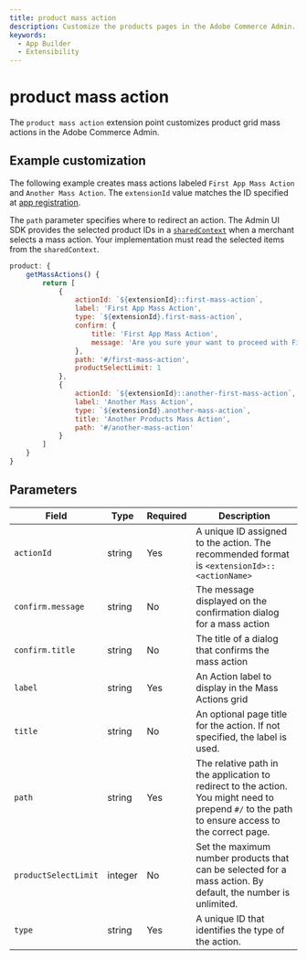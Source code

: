 ```yaml
---
title: product mass action
description: Customize the products pages in the Adobe Commerce Admin.
keywords:
  - App Builder
  - Extensibility
---
```


# product mass action

The `product mass action` extension point customizes product grid mass actions in the Adobe Commerce Admin.

## Example customization​

The following example creates mass actions labeled `First App Mass Action` and `Another Mass Action`. The `extensionId` value matches the ID specified at [app registration](../../app-registration.md).

The `path` parameter specifies where to redirect an action. The Admin UI SDK provides the selected product IDs in a [`sharedContext`](../index.md#shared-contexts) when a merchant selects a mass action. Your implementation must read the selected items from the `sharedContext`.

```javascript
product: {
    getMassActions() {
        return [
            {
                actionId: `${extensionId}::first-mass-action`,
                label: 'First App Mass Action',
                type: `${extensionId}.first-mass-action`,
                confirm: {
                    title: 'First App Mass Action',
                    message: 'Are you sure your want to proceed with First App Mass Action on selected products?'
                },
                path: '#/first-mass-action',
                productSelectLimit: 1
            },
            {
                actionId: `${extensionId}::another-first-mass-action`,
                label: 'Another Mass Action',
                type: `${extensionId}.another-mass-action`,
                title: 'Another Products Mass Action',
                path: '#/another-mass-action'
            }
        ]
    }
}
```

## Parameters

| Field | Type | Required | Description |
| --- | --- | --- | --- |
| `actionId` | string | Yes | A unique ID assigned to the action. The recommended format is `<extensionId>::<actionName>` |
| `confirm.message` | string | No | The message displayed on the confirmation dialog for a mass action |
| `confirm.title` | string | No | The title of a dialog that confirms the mass action |
| `label` | string | Yes | An Action label to display in the Mass Actions grid |
| `title` | string | No | An optional page title for the action. If not specified, the label is used.
| `path` | string | Yes | The relative path in the application to redirect to the action. You might need to prepend `#/` to the path to ensure access to the correct page. |
| `productSelectLimit` | integer | No | Set the maximum number products that can be selected for a mass action. By default, the number is unlimited. |
| `type` | string | Yes | A unique ID that identifies the type of the action. |
